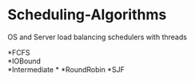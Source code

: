 # Scheduling-Algorithms
OS and Server load balancing schedulers with threads

*FCFS	 
*IOBound	
*Intermediate
*
*RoundRobin
*SJF

